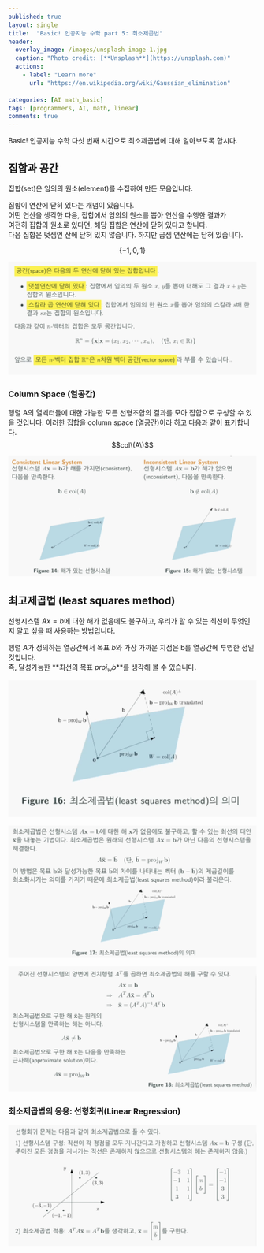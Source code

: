 ```yaml
---
published: true
layout: single
title:  "Basic! 인공지능 수학 part 5: 최소제곱법"
header:
  overlay_image: /images/unsplash-image-1.jpg
  caption: "Photo credit: [**Unsplash**](https://unsplash.com)"
  actions:
    - label: "Learn more"
      url: "https://en.wikipedia.org/wiki/Gaussian_elimination"
      
categories: [AI math_basic]
tags: [programmers, AI, math, linear]
comments: true
---
```


Basic! 인공지능 수학 다섯 번째 시간으로 최소제곱법에 대해 알아보도록 합시다. 

## 집합과 공간 

집합(set)은 임의의 원소(element)를 수집하여 만든 모음입니다.

집합이 연산에 닫혀 있다는 개념이 있습니다.  
어떤 연산을 생각한 다음, 집합에서 임의의 원소를 뽑아 연산을 수행한 결과가  
여전히 집합의 원소로 있다면, 해당 집합은 연산에 닫혀 있다고 합니다.  
다음 집합은 덧셈연 산에 닫혀 있지 않습니다. 하지만 곱셈 연산에는 닫혀 있습니다.  

$$\{-1, 0, 1\}$$

![](/images/2020-12/lsm/1.png)

### Column Space (열공간)

행렬 A의 열벡터들에 대한 가능한 모든 선형조합의 결과를 모아 집합으로 구성할 수 있을 것입니다.
이러한 집합을 column space (열공간)이라 하고 다음과 같이 표기합니다. 
$$col\(A\)$$

![](/images/2020-12/lsm/2.png)

## 최고제곱법 (least squares method)

선형시스템 $Ax = b$에 대한 해가 없음에도 불구하고, 우리가 할 수 있는 최선이 무엇인지 알고 싶을 때 사용하는 방법입니다. 

행렬 $A$가 정의하는 열공간에서 목표 $b$와 가장 가까운 지점은 b를 열공간에 투영한 점일 것입니다.  
즉, 달성가능한 **최선의 목표 $proj_wb$**를 생각해 볼 수 있습니다. 

![](/images/2020-12/lsm/3.png)

![](/images/2020-12/lsm/4.png)

![](/images/2020-12/lsm/5.png)

### 최소제곱법의 응용: 선형회귀(Linear Regression)

![](/images/2020-12/lsm/6.png)
